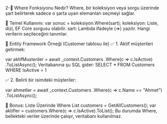 ﻿2-🔹 Where Fonksiyonu Nedir?
Where, bir koleksiyon veya sorgu üzerinde şart belirterek sadece o şarta uyan elemanları seçmeyi sağlar.

📌 Temel Kullanımı:
var sonuc = koleksiyon.Where(sart);
koleksiyon: Liste, dizi, EF Core sorgusu olabilir.
sart: Lambda ifadeyle (=>) yazılır. Hangi verilerin seçileceğini tanımlar.

🔸 Entity Framework Örneği (Customer tablosu ile)
✅ 1. Aktif müşterileri getirmek:

var aktifMusteriler = await _context.Customers
    .Where(c => c.IsActive)
    .ToListAsync();
Veritabanına şu SQL gider:
SELECT * FROM Customers WHERE IsActive = 1

✅ 2. Belirli bir isimdeki müşteriler:

var ahmetler = await _context.Customers
    .Where(c => c.Name == "Ahmet")
    .ToListAsync();


🎯 Bonus: Liste Üzerinde Where
List<Customer> customers = GetAllCustomers();
var aktifler = customers.Where(c => c.IsActive).ToList();
Bu durumda Where, bellekteki veriler üzerinde çalışır, veritabanı kullanılmaz.
